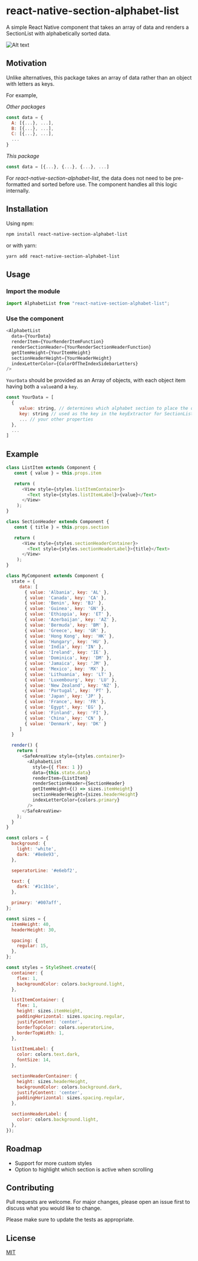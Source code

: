 # react-native-section-alphabet-list

A simple React Native component that takes an array of data and renders a SectionList with alphabetically sorted data.

![Alt text](https://media.giphy.com/media/SACshMzMIP2NvP8rvY/giphy.gif)

## Motivation

Unlike alternatives, this package takes an array of data rather than an object with letters as keys.

For example,

_Other packages_

```javascript
const data = {
  A: [{...}, ...],
  B: [{...}, ...],
  C: [{...}, ...],
  ...
}
```

_This package_

```javascript
const data = [{...}, {...}, {...}, ...]
```

For _react-native-section-alphabet-list_, the data does not need to be pre-formatted and sorted before use. The component handles all this logic internally.

## Installation

Using npm:

```bash
npm install react-native-section-alphabet-list
```

or with yarn:

```bash
yarn add react-native-section-alphabet-list
```

## Usage

### Import the module

```javascript
import AlphabetList from "react-native-section-alphabet-list";
```

### Use the component

```javascript
<AlphabetList
  data={YourData}
  renderItem={YourRenderItemFunction}
  renderSectionHeader={YourRenderSectionHeaderFunction}
  getItemHeight={YourItemHeight}
  sectionHeaderHeight={YourHeaderHeight}
  indexLetterColor={ColorOfTheIndexSidebarLetters}
/>
```

`YourData` should be provided as an Array of objects, with each object item having both a `value`and a `key`.

```javascript
const YourData = [
  {
     value: string, // determines which alphabet section to place the object in
     key: string // used as the key in the keyExtractor for SectionList
     ... // your other properties
  },
  ...
]
```

## Example

```javascript
class ListItem extends Component {
   const { value } = this.props.item

   return (
      <View style={styles.listItemContainer}>
        <Text style={styles.listItemLabel}>{value}</Text>
      </View>
    );
}

class SectionHeader extends Component {
   const { title } = this.props.section

   return (
      <View style={styles.sectionHeaderContainer}>
        <Text style={styles.sectionHeaderLabel}>{title}</Text>
      </View>
    );
}

class MyComponent extends Component {
  state = {
     data: [
       { value: 'Albania', key: 'AL' },
       { value: 'Canada', key: 'CA' },
       { value: 'Benin', key: 'BJ' },
       { value: 'Guinea', key: 'GN' },
       { value: 'Ethiopia', key: 'ET' },
       { value: 'Azerbaijan', key: 'AZ' },
       { value: 'Bermuda', key: 'BM' },
       { value: 'Greece', key: 'GR' },
       { value: 'Hong Kong', key: 'HK' },
       { value: 'Hungary', key: 'HU' },
       { value: 'India', key: 'IN' },
       { value: 'Ireland', key: 'IE' },
       { value: 'Dominica', key: 'DM' },
       { value: 'Jamaica', key: 'JM' },
       { value: 'Mexico', key: 'MX' },
       { value: 'Lithuania', key: 'LT' },
       { value: 'Luxembourg', key: 'LU' },
       { value: 'New Zealand', key: 'NZ' },
       { value: 'Portugal', key: 'PT' },
       { value: 'Japan', key: 'JP' },
       { value: 'France', key: 'FR' },
       { value: 'Egypt', key: 'EG' },
       { value: 'Finland', key: 'FI' },
       { value: 'China', key: 'CN' },
       { value: 'Denmark', key: 'DK' }
     ]
  }

  render() {
    return (
      <SafeAreaView style={styles.container}>
        <AlphabetList
          style={{ flex: 1 }}
          data={this.state.data}
          renderItem={ListItem}
          renderSectionHeader={SectionHeader}
          getItemHeight={() => sizes.itemHeight}
          sectionHeaderHeight={sizes.headerHeight}
          indexLetterColor={colors.primary}
        />
      </SafeAreaView>
    );
  }
}

const colors = {
  background: {
    light: 'white',
    dark: '#8e8e93',
  },

  seperatorLine: '#e6ebf2',

  text: {
    dark: '#1c1b1e',
  },

  primary: '#007aff',
};

const sizes = {
  itemHeight: 40,
  headerHeight: 30,

  spacing: {
    regular: 15,
  },
};

const styles = StyleSheet.create({
  container: {
    flex: 1,
    backgroundColor: colors.background.light,
  },

  listItemContainer: {
    flex: 1,
    height: sizes.itemHeight,
    paddingHorizontal: sizes.spacing.regular,
    justifyContent: 'center',
    borderTopColor: colors.seperatorLine,
    borderTopWidth: 1,
  },

  listItemLabel: {
    color: colors.text.dark,
    fontSize: 14,
  },

  sectionHeaderContainer: {
    height: sizes.headerHeight,
    backgroundColor: colors.background.dark,
    justifyContent: 'center',
    paddingHorizontal: sizes.spacing.regular,
  },

  sectionHeaderLabel: {
    color: colors.background.light,
  },
});
```

## Roadmap

- Support for more custom styles
- Option to highlight which section is active when scrolling

## Contributing

Pull requests are welcome. For major changes, please open an issue first to discuss what you would like to change.

Please make sure to update the tests as appropriate.

## License

[MIT](https://choosealicense.com/licenses/mit/)
